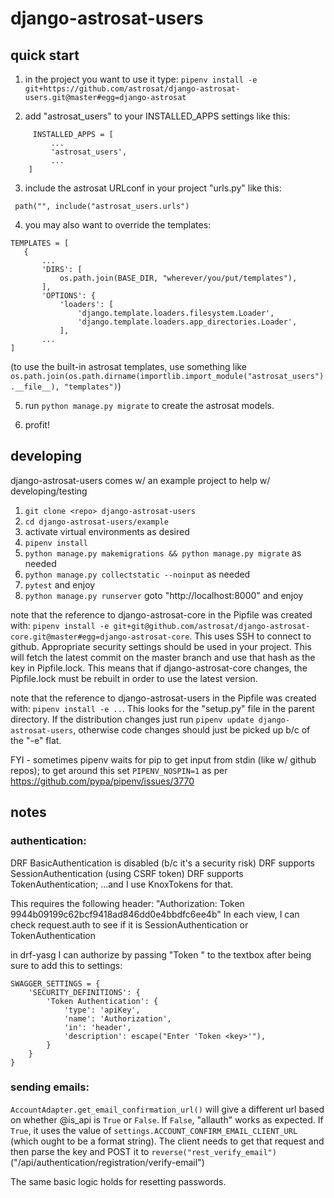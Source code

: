 # django-astrosat-users

## quick start

1.  in the project you want to use it type:
    `pipenv install -e git+https://github.com/astrosat/django-astrosat-users.git@master#egg=django-astrosat`

2.  add "astrosat_users" to your INSTALLED_APPS settings like this:

```
     INSTALLED_APPS = [
         ...
         'astrosat_users',
         ...
    ]
```

3.  include the astrosat URLconf in your project "urls.py" like this:

```
 path("", include("astrosat_users.urls")
```

4.  you may also want to override the templates:

```
TEMPLATES = [
   {
       ...
       'DIRS': [
           os.path.join(BASE_DIR, "wherever/you/put/templates"),
       ],
       'OPTIONS': {
           'loaders': [
               'django.template.loaders.filesystem.Loader',
               'django.template.loaders.app_directories.Loader',
           ],
       ...
]
```

(to use the built-in astrosat templates, use something like `os.path.join(os.path.dirname(importlib.import_module("astrosat_users").__file__), "templates")`)

5.  run `python manage.py migrate` to create the astrosat models.

6.  profit!

## developing

django-astrosat-users comes w/ an example project to help w/ developing/testing

1. `git clone <repo> django-astrosat-users`
2. `cd django-astrosat-users/example`
3. activate virtual environments as desired
4. `pipenv install`
5. `python manage.py makemigrations && python manage.py migrate` as needed
6. `python manage.py collectstatic --noinput` as needed
7. `pytest` and enjoy
8. `python manage.py runserver` goto "http://localhost:8000" and enjoy

note that the reference to django-astrosat-core in the Pipfile was created with: `pipenv install -e git+git@github.com/astrosat/django-astrosat-core.git@master#egg=django-astrosat-core`. This uses SSH to connect to github. Appropriate security settings should be used in your project. This will fetch the latest commit on the master branch and use that hash as the key in Pipfile.lock. This means that if django-astrosat-core changes, the Pipfile.lock must be rebuilt in order to use the latest version.

note that the reference to django-astrosat-users in the Pipfile was created with: `pipenv install -e ..`. This looks for the "setup.py" file in the parent directory. If the distribution changes just run `pipenv update django-astrosat-users`, otherwise code changes should just be picked up b/c of the "-e" flat.

FYI - sometimes pipenv waits for pip to get input from stdin (like w/ github repos); to get around this set `PIPENV_NOSPIN=1` as per https://github.com/pypa/pipenv/issues/3770

## notes

### authentication:

DRF BasicAuthentication is disabled (b/c it's a security risk)
DRF supports SessionAuthentication (using CSRF token)
DRF supports TokenAuthentication;
...and I use KnoxTokens for that.

This requires the following header:
"Authorization: Token 9944b09199c62bcf9418ad846dd0e4bbdfc6ee4b"
In each view, I can check request.auth to see if it is SessionAuthentication or TokenAuthentication

in drf-yasg I can authorize by passing "Token <key>" to the textbox after being sure to add this to settings:

```
SWAGGER_SETTINGS = {
    'SECURITY_DEFINITIONS': {
        'Token Authentication': {
            'type': 'apiKey',
            'name': 'Authorization',
            'in': 'header',
            'description': escape("Enter 'Token <key>'"),
        }
    }
}
```

### sending emails:

`AccountAdapter.get_email_confirmation_url()` will give a different url based on whether @is_api is `True` or `False`. If `False`, "allauth" works as expected. If `True`, it uses the value of `settings.ACCOUNT_CONFIRM_EMAIL_CLIENT_URL` (which ought to be a format string). The client needs to get that request and then parse the key and POST it to `reverse("rest_verify_email")` ("/api/authentication/registration/verify-email")

The same basic logic holds for resetting passwords.
